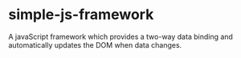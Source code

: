 # simple-js-framework
A javaScript framework which provides a two-way data binding and automatically updates the DOM when data changes. 
